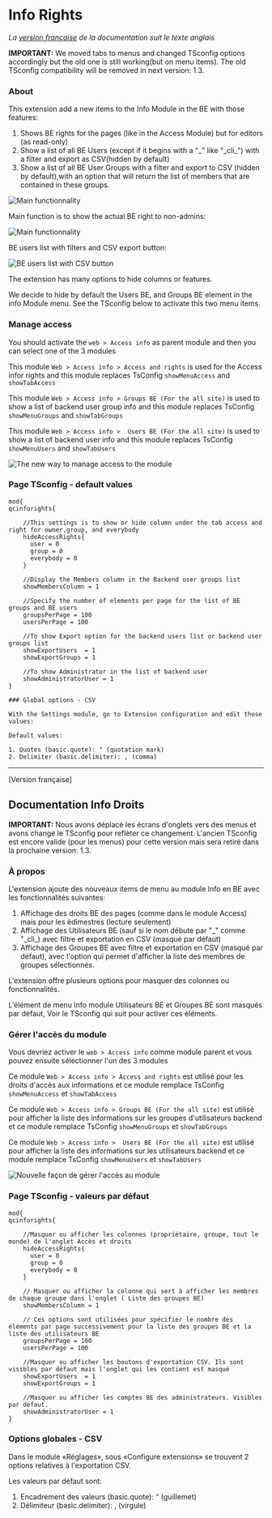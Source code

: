 # Info Rights

*La [version française](#documentation-info-rights) de la documentation suit le texte anglais*

**IMPORTANT:**
We moved tabs to menus and changed TSconfig options accordingly but the old one is still working(but on menu items). The old TSconfig compatibility will be removed in next version: 1.3.


### About
This extension add a new items to the Info Module in the BE with those features:

1. Shows BE rights for the pages (like in the Access Module) but for editors (as read-only)
2. Show a list of all BE Users (except if it begins with a "_" like "\_cli\_") with a filter and export as CSV(hidden by default)
3. Show a list of all BE User Groups with a filter and export to CSV (hidden by default),with an option that will return the list of members that are contained in these groups.

![Main functionnality](Documentation/Images/show-members-groups.png)

Main function is to show the actual BE right to non-admins:

![Main functionnality](Documentation/Images/access-and-rights.png)

BE users list with filters and CSV export button:

![BE users list with CSV button](Documentation/Images/backend-users-tab.png)


The extension has many options to hide columns or features.

We decide to hide by default the Users BE, and Groups BE element in the info Module menu. See the TSconfig below to activate this two menu items.


### Manage access
You should activate the ```web > Access info``` as parent module and then you can select one of the 3 modules

This module ```Web > Access info > Access and rights``` is used for the Access infor rights and this module replaces TsConfig ```showMenuAccess``` and ```showTabAccess```

This module ```Web > Access info > Groups BE (For the all site)``` is used to show a list of backend user group info and this module replaces TsConfig ```showMenuGroups``` and ```showTabGroups```

This module ```Web > Access info >  Users BE (For the all site)``` is used to show a list of backend user info and this module replaces TsConfig ```showMenuUsers``` and ```showTabUsers```

![The new way to manage access to the module](Documentation/Images/qc_info_right_module_access.png)

### Page TSconfig - default values

```
mod{
qcinforights{

    //This settings is to show or hide column under the tab access and right for owner,group, and everybody
    hideAccessRights{
      user = 0
      group = 0
      everybody = 0
    }

    //Display the Members column in the Backend user groups list
    showMembersColumn = 1

    //Specify the number of elements per page for the list of BE groups and BE users
    groupsPerPage = 100
    usersPerPage = 100

    //To show Export option for the backend users list or backend user groups list
    showExportUsers  = 1
    showExportGroups = 1

    //To show Administrator in the list of backend user
    showAdministratorUser = 1
}

### Global options - CSV

With the Settings module, go to Extension configuration and edit those values:

Default values:

1. Quotes (basic.quote): " (quotation mark)
2. Delimiter (basic.delimiter): , (comma)
```
-----------
[Version française]
## Documentation Info Droits

**IMPORTANT:**
Nous avons déplacé les écrans d'onglets vers des menus et avons changé le TSconfig pour reflèter ce changement. L'ancien TSconfig est encore valide (pour les menus) pour cette version mais sera retiré dans la prochaine version: 1.3.

### À propos
L'extension ajoute des nouveaux items de menu au module Info en BE avec les fonctionnalités suivantes:

1. Affichage des droits BE des pages (comme dans le module Access) mais pour les édimestres (lecture seulement)
2. Affichage des Utilisateurs BE (sauf si le nom débute par "_" comme "\_cli\_) avec filtre et exportation en CSV (masqué par défaut)
3. Affichage des Groupes BE avec filtre et exportation en CSV (masqué par défaut), avec l'option qui permet d'afficher la liste des membres de groupes sélectionnés.

L'extension offre plusieurs options pour masquer des colonnes ou fonctionnalités.

L'élément de menu Info module Utilisateurs BE et Groupes BE sont masqués par défaut, Voir le TSconfig qui suit pour activer ces éléments.

### Gérer l'accès du module
Vous devriez activer le ```web > Access info``` comme module parent et vous pouvez ensuite sélectionner l'un des 3 modules

Ce module ```Web > Access info > Access and rights``` est utilisé pour les droits d'accès aux informations et ce module remplace TsConfig ```showMenuAccess``` et ```showTabAccess```

Ce module ```Web > Access info > Groups BE (For the all site)``` est utilisé pour afficher la liste des informations sur les groupes d'utilisateurs backend et ce module remplace TsConfig ```showMenuGroups``` et ```showTabGroups```

Ce module ```Web > Access info >  Users BE (For the all site)``` est utilisé pour afficher la liste des informations sur les utilisateurs backend et ce module remplace TsConfig ```showMenuUsers``` et ```showTabUsers```

![Nouvelle façon de gérer l'accès au module](Documentation/Images/qc_info_right_module_access.png)

### Page TSconfig - valeurs par défaut

```
mod{
qcinforights{

    //Masquer ou afficher les colonnes (propriétaire, groupe, tout le monde) de l'onglet Accès et droits
    hideAccessRights{
      user = 0
      group = 0
      everybody = 0
    }

    // Masquer ou afficher la colonne qui sert à afficher les membres de chaque groupe dans l'onglet ( Liste des groupes BE)
    showMembersColumn = 1

    // Ces options sont utilisées pour spécifier le nombre des éléments par page successivement pour la liste des groupes BE et la liste des utilisateurs BE
    groupsPerPage = 100
    usersPerPage = 100

    //Masquer ou afficher les boutons d'exportation CSV. Ils sont visibles par défaut mais l'onglet qui les contient est masqué
    showExportUsers  = 1
    showExportGroups = 1

    //Masquer ou afficher les comptes BE des administrateurs. Visibles par défaut.
    showAdministratorUser = 1
}
```

### Options globales - CSV

Dans le module «Réglages», sous «Configure extensions» se trouvent 2 options relatives à l'exportation CSV.

Les valeurs par défaut sont:

1. Encadrement des valeurs (basic.quote): " (guillemet)
2. Délimiteur (basic.delimiter): , (virgule)
